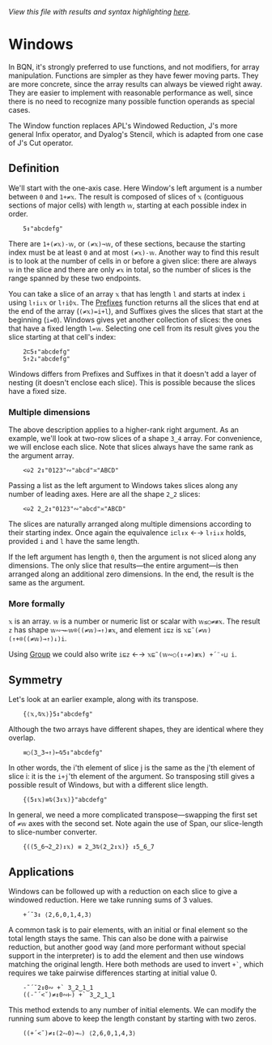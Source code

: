 *View this file with results and syntax highlighting [here](https://mlochbaum.github.io/BQN/doc/windows.html).*

# Windows

In BQN, it's strongly preferred to use functions, and not modifiers, for array manipulation. Functions are simpler as they have fewer moving parts. They are more concrete, since the array results can always be viewed right away. They are easier to implement with reasonable performance as well, since there is no need to recognize many possible function operands as special cases.

The Window function replaces APL's Windowed Reduction, J's more general Infix operator, and Dyalog's Stencil, which is adapted from one case of J's Cut operator.

## Definition

We'll start with the one-axis case. Here Window's left argument is a number between `0` and `1+≠𝕩`. The result is composed of slices of `𝕩` (contiguous sections of major cells) with length `𝕨`, starting at each possible index in order.

        5↕"abcdefg"

There are `1+(≠𝕩)-𝕨`, or `(≠𝕩)¬𝕨`, of these sections, because the starting index must be at least `0` and at most `(≠𝕩)-𝕨`. Another way to find this result is to look at the number of cells in or before a given slice: there are always `𝕨` in the slice and there are only `≠𝕩` in total, so the number of slices is the range spanned by these two endpoints.

You can take a slice of an array `𝕩` that has length `l` and starts at index `i` using `l↑i↓𝕩` or `l↑i⌽𝕩`. The [Prefixes](prefixes.md) function returns all the slices that end at the end of the array (`(≠𝕩)=i+l`), and Suffixes gives the slices that start at the beginning (`i=0`). Windows gives yet another collection of slices: the ones that have a fixed length `l=𝕨`. Selecting one cell from its result gives you the slice starting at that cell's index:

        2⊏5↕"abcdefg"
        5↑2↓"abcdefg"

Windows differs from Prefixes and Suffixes in that it doesn't add a layer of nesting (it doesn't enclose each slice). This is possible because the slices have a fixed size.

### Multiple dimensions

The above description applies to a higher-rank right argument. As an example, we'll look at two-row slices of a shape `3‿4` array. For convenience, we will enclose each slice. Note that slices always have the same rank as the argument array.

        <⎉2 2↕"0123"∾"abcd"≍"ABCD"

Passing a list as the left argument to Windows takes slices along any number of leading axes. Here are all the shape `2‿2` slices:

        <⎉2 2‿2↕"0123"∾"abcd"≍"ABCD"

The slices are naturally arranged along multiple dimensions according to their starting index. Once again the equivalence `i⊏l↕x` ←→ `l↑i↓x` holds, provided `i` and `l` have the same length.

If the left argument has length `0`, then the argument is not sliced along any dimensions. The only slice that results—the entire argument—is then arranged along an additional zero dimensions. In the end, the result is the same as the argument.

### More formally

`𝕩` is an array. `𝕨` is a number or numeric list or scalar with `𝕨≤○≠≢𝕩`. The result `z` has shape `𝕨∾¬⟜𝕨⌾((≠𝕨)⊸↑)≢𝕩`, and element `i⊑z` is `𝕩⊑˜(≠𝕨)(↑+⌾((≠𝕨)⊸↑)↓)i`.

Using [Group](group.md) we could also write `i⊑z` ←→ `𝕩⊑˜(𝕨∾○(↕∘≠)≢𝕩) +´¨∘⊔ i`.

## Symmetry

Let's look at an earlier example, along with its transpose.

        {⟨𝕩,⍉𝕩⟩}5↕"abcdefg"

Although the two arrays have different shapes, they are identical where they overlap.

        ≡○(3‿3⊸↑)⟜⍉5↕"abcdefg"

In other words, the i'th element of slice j is the same as the j'th element of slice i: it is the `i+j`'th element of the argument. So transposing still gives a possible result of Windows, but with a different slice length.

        {(5↕𝕩)≡⍉(3↕𝕩)}"abcdefg"

In general, we need a more complicated transpose—swapping the first set of `≠𝕨` axes with the second set. Note again the use of Span, our slice-length to slice-number converter.

        {((5‿6¬2‿2)↕𝕩) ≡ 2‿3⍉(2‿2↕𝕩)} ↕5‿6‿7

## Applications

Windows can be followed up with a reduction on each slice to give a windowed reduction. Here we take running sums of 3 values.

        +´˘3↕ ⟨2,6,0,1,4,3⟩

A common task is to pair elements, with an initial or final element so the total length stays the same. This can also be done with a pairwise reduction, but another good way (and more performant without special support in the interpreter) is to add the element and then use windows matching the original length. Here both methods are used to invert `` +` ``, which requires we take pairwise differences starting at initial value 0.

        -˜´˘2↕0∾ +` 3‿2‿1‿1
        ((-˜´<˘)≠↕0∾⊢) +` 3‿2‿1‿1

This method extends to any number of initial elements. We can modify the running sum above to keep the length constant by starting with two zeros.

        ((+´<˘)≠↕(2⥊0)⊸∾) ⟨2,6,0,1,4,3⟩
